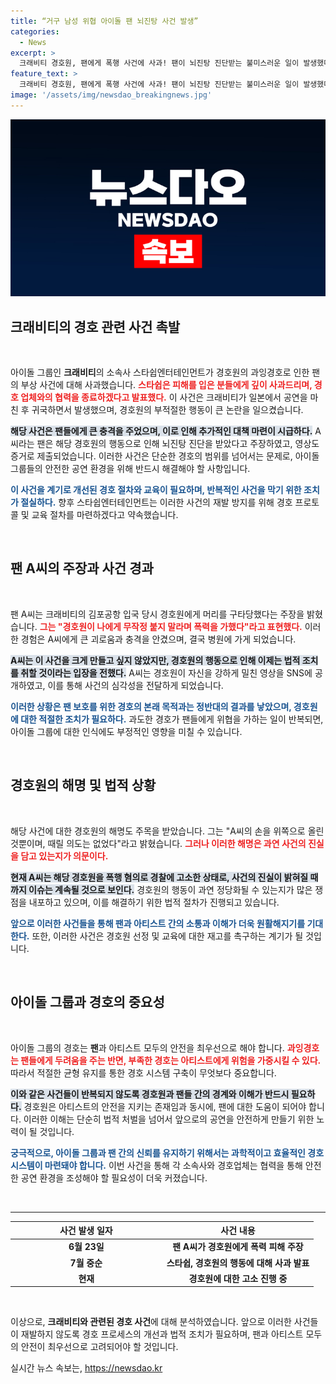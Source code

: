 ```yaml
---
title: “거구 남성 위협 아이돌 팬 뇌진탕 사건 발생”
categories:
  - News
excerpt: >
  크래비티 경호원, 팬에게 폭행 사건에 사과! 팬이 뇌진탕 진단받는 불미스러운 일이 발생했다. 과잉경호로 논란이 된 이번 사건의 전말과 소속사의 강력한 대응이 주목받고 있다. 클릭으로 확인하세요!
feature_text: >
  크래비티 경호원, 팬에게 폭행 사건에 사과! 팬이 뇌진탕 진단받는 불미스러운 일이 발생했다. 과잉경호로 논란이 된 이번 사건의 전말과 소속사의 강력한 대응이 주목받고 있다. 클릭으로 확인하세요!
image: '/assets/img/newsdao_breakingnews.jpg'
---
```


<p><img src="/assets/img/newsdao_breakingnews.jpg" alt="cryptoinkorea 속보" /></p>

<h2 data-ke-size="size26">크래비티의 경호 관련 사건 촉발</h2>

<p data-ke-size="size16">&nbsp;</p>

<p>아이돌 그룹인 <b>크래비티</b>의 소속사 스타쉽엔터테인먼트가 경호원의 과잉경호로 인한 팬의 부상 사건에 대해 사과했습니다. <b><span style="color: #ee2323;">스타쉽은 피해를 입은 분들에게 깊이 사과드리며, 경호 업체와의 협력을 종료하겠다고 발표했다.</span></b> 이 사건은 크래비티가 일본에서 공연을 마친 후 귀국하면서 발생했으며, 경호원의 부적절한 행동이 큰 논란을 일으켰습니다. </p>

<p><b><span style="background-color: #21538527;">해당 사건은 팬들에게 큰 충격을 주었으며, 이로 인해 추가적인 대책 마련이 시급하다.</span></b> A씨라는 팬은 해당 경호원의 행동으로 인해 뇌진탕 진단을 받았다고 주장하였고, 영상도 증거로 제출되었습니다. 이러한 사건은 단순한 경호의 범위를 넘어서는 문제로, 아이돌 그룹들의 안전한 공연 환경을 위해 반드시 해결해야 할 사항입니다.</p>

<p><b><span style="color: #1a5490;">이 사건을 계기로 개선된 경호 절차와 교육이 필요하며, 반복적인 사건을 막기 위한 조치가 절실하다.</span></b> 향후 스타쉽엔터테인먼트는 이러한 사건의 재발 방지를 위해 경호 프로토콜 및 교육 절차를 마련하겠다고 약속했습니다.</p>

<p data-ke-size="size16">&nbsp;</p>

<h2 data-ke-size="size26">팬 A씨의 주장과 사건 경과</h2>

<p data-ke-size="size16">&nbsp;</p>

<p>팬 A씨는 크래비티의 김포공항 입국 당시 경호원에게 머리를 구타당했다는 주장을 밝혔습니다. <b><span style="color: #ee2323;">그는 "경호원이 나에게 무작정 붙지 말라며 폭력을 가했다"라고 표현했다.</span></b> 이러한 경험은 A씨에게 큰 괴로움과 충격을 안겼으며, 결국 병원에 가게 되었습니다.</p>

<p><b><span style="background-color: #21538527;">A씨는 이 사건을 크게 만들고 싶지 않았지만, 경호원의 행동으로 인해 이제는 법적 조치를 취할 것이라는 입장을 전했다.</span></b> A씨는 경호원이 자신을 강하게 밀친 영상을 SNS에 공개하였고, 이를 통해 사건의 심각성을 전달하게 되었습니다. </p>

<p><b><span style="color: #1a5490;">이러한 상황은 팬 보호를 위한 경호의 본래 목적과는 정반대의 결과를 낳았으며, 경호원에 대한 적절한 조치가 필요하다.</span></b> 과도한 경호가 팬들에게 위협을 가하는 일이 반복되면, 아이돌 그룹에 대한 인식에도 부정적인 영향을 미칠 수 있습니다.</p>

<p data-ke-size="size16">&nbsp;</p>

<h2 data-ke-size="size26">경호원의 해명 및 법적 상황</h2>

<p data-ke-size="size16">&nbsp;</p>

<p>해당 사건에 대한 경호원의 해명도 주목을 받았습니다. 그는 "A씨의 손을 위쪽으로 올린 것뿐이며, 때릴 의도는 없었다"라고 밝혔습니다. <b><span style="color: #ee2323;">그러나 이러한 해명은 과연 사건의 진실을 담고 있는지가 의문이다.</span></b> </p>

<p><b><span style="background-color: #21538527;">현재 A씨는 해당 경호원을 폭행 혐의로 경찰에 고소한 상태로, 사건의 진실이 밝혀질 때까지 이슈는 계속될 것으로 보인다.</span></b> 경호원의 행동이 과연 정당화될 수 있는지가 많은 쟁점을 내포하고 있으며, 이를 해결하기 위한 법적 절차가 진행되고 있습니다.</p>

<p><b><span style="color: #1a5490;">앞으로 이러한 사건들을 통해 팬과 아티스트 간의 소통과 이해가 더욱 원활해지기를 기대한다.</span></b> 또한, 이러한 사건은 경호원 선정 및 교육에 대한 재고를 촉구하는 계기가 될 것입니다.</p>

<p data-ke-size="size16">&nbsp;</p>

<h2 data-ke-size="size26">아이돌 그룹과 경호의 중요성</h2>

<p data-ke-size="size16">&nbsp;</p>

<p>아이돌 그룹의 경호는 <b>팬</b>과 아티스트 모두의 안전을 최우선으로 해야 합니다. <b><span style="color: #ee2323;">과잉경호는 팬들에게 두려움을 주는 반면, 부족한 경호는 아티스트에게 위험을 가중시킬 수 있다.</span></b> 따라서 적절한 균형 유지를 통한 경호 시스템 구축이 무엇보다 중요합니다.</p>

<p><b><span style="background-color: #21538527;">이와 같은 사건들이 반복되지 않도록 경호원과 팬들 간의 경계와 이해가 반드시 필요하다.</span></b> 경호원은 아티스트의 안전을 지키는 존재임과 동시에, 팬에 대한 도움이 되어야 합니다. 이러한 이해는 단순히 법적 처벌을 넘어서 앞으로의 공연을 안전하게 만들기 위한 노력이 될 것입니다. </p>

<p><b><span style="color: #1a5490;">궁극적으로, 아이돌 그룹과 팬 간의 신뢰를 유지하기 위해서는 과학적이고 효율적인 경호 시스템이 마련돼야 합니다.</span></b> 이번 사건을 통해 각 소속사와 경호업체는 협력을 통해 안전한 공연 환경을 조성해야 할 필요성이 더욱 커졌습니다.</p>

<p data-ke-size="size16">&nbsp;</p>

<hr/>

<table style="border-collapse: collapse; width: 100%;">
  <thead>
    <tr>
      <th style="text-align: center; width: 50%;"><b>사건 발생 일자</b></th>
      <th style="text-align: center; width: 50%;"><b>사건 내용</b></th>
    </tr>
  </thead>
  <tbody>
    <tr>
      <td style="text-align: center; height: 17px;"><b>6월 23일</b></td>
      <td style="text-align: center; height: 17px;"><b>팬 A씨가 경호원에게 폭력 피해 주장</b></td>
    </tr>
    <tr>
      <td style="text-align: center; height: 17px;"><b>7월 중순</b></td>
      <td style="text-align: center; height: 17px;"><b>스타쉽, 경호원의 행동에 대해 사과 발표</b></td>
    </tr>
    <tr>
      <td style="text-align: center; height: 17px;"><b>현재</b></td>
      <td style="text-align: center; height: 17px;"><b>경호원에 대한 고소 진행 중</b></td>
    </tr>
  </tbody>
</table>

<p data-ke-size="size16">&nbsp;</p>

<p>이상으로, <b>크래비티와 관련된 경호 사건</b>에 대해 분석하였습니다. 앞으로 이러한 사건들이 재발하지 않도록 경호 프로세스의 개선과 법적 조치가 필요하며, 팬과 아티스트 모두의 안전이 최우선으로 고려되어야 할 것입니다.</p>
실시간 뉴스 속보는, <a href="https://newsdao.kr" rel="dofollow">https://newsdao.kr</a>


